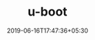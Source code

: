 ---
title: "u-boot"
date: 2019-06-16T17:47:36+05:30
type: "organisations"
org_name: "Oxford Nanopore Technologies"
repo_desc: "NA"
repo_link: https://github.com/nanoporetech/u-boot
---